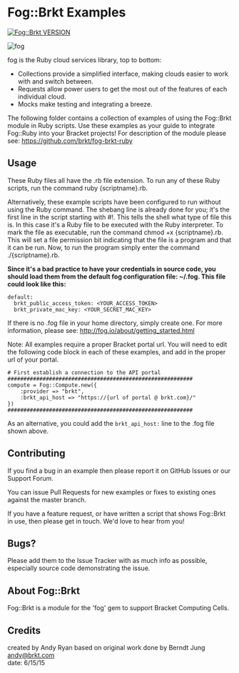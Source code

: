 # Fog::Brkt Examples

[![Fog::Brkt VERSION](https://img.shields.io/badge/Fog%3A%3ABrkt%20Version-alpha-green.svg)](https://github.com/brkt/fog-brkt-ruby)

![fog](http://geemus.s3.amazonaws.com/fog.png)

fog is the Ruby cloud services library, top to bottom:

* Collections provide a simplified interface, making clouds easier to work with and switch between.
* Requests allow power users to get the most out of the features of each individual cloud.
* Mocks make testing and integrating a breeze.

The following folder contains a collection of examples of using the Fog::Brkt module in Ruby scripts. Use these examples as your guide to integrate Fog::Ruby into your Bracket projects! For  description of the module please see: https://github.com/brkt/fog-brkt-ruby 

## Usage

These Ruby files all have the .rb file extension. To run any of these Ruby scripts, run the command ruby {scriptname}.rb. 

Alternatively, these example scripts have been configured to run without using the Ruby command. The shebang line is already done for you; it's the first line in the script starting with #!. This tells the shell what type of file this is. In this case it's a Ruby file to be executed with the Ruby interpreter. To mark the file as executable, run the command chmod +x {scriptname}.rb. This will set a file permission bit indicating that the file is a program and that it can be run. Now, to run the program simply enter the command ./{scriptname}.rb.

<b>Since it's a bad practice to have your credentials in source code, you should load them from the default fog configuration file: ~/.fog. This file could look like this:</b>

```
default:
  brkt_public_access_token: <YOUR_ACCESS_TOKEN>
  brkt_private_mac_key: <YOUR_SECRET_MAC_KEY>
```

If there is no .fog file in your home directory, simply create one. For more information, please see: http://fog.io/about/getting_started.html

Note: All examples require a proper Bracket portal url. You will need to edit the following code block in each of these examples, and add in the proper url of your portal.

```
# First establish a connection to the API portal
##########################################################
compute = Fog::Compute.new({
    :provider => "brkt",
    :brkt_api_host => "https://{url of portal @ brkt.com}/"
})
##########################################################

```
As an alternative, you could add the ```brkt_api_host:``` line to the .fog file shown above.


## Contributing

If you find a bug in an example then please report it on GitHub Issues or our Support Forum.

You can issue Pull Requests for new examples or fixes to existing ones against the master branch.

If you have a feature request, or have written a script that shows Fog::Brkt in use, then please get in touch. We'd love to hear from you! 

## Bugs?

Please add them to the Issue Tracker with as much info as possible, especially source code demonstrating the issue.

## About Fog::Brkt

Fog::Brkt is a module for the 'fog' gem to support Bracket Computing Cells.

## Credits

created by Andy Ryan based on original work done by Berndt Jung<br>
andy@brkt.com<br>
date: 6/15/15
